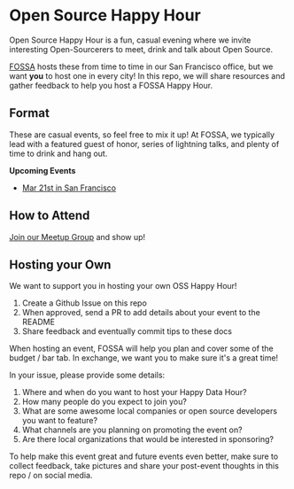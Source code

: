 # Open Source Happy Hour
Open Source Happy Hour is a fun, casual evening where we invite interesting Open-Sourcerers to meet, drink and talk about Open Source.

[FOSSA](https://fossa.io) hosts these from time to time in our San Francisco office, but we want **you** to host one in every city! In this repo, we will share resources and gather feedback to help you host a FOSSA Happy Hour.

## Format
These are casual events, so feel free to mix it up!  At FOSSA, we typically lead with a featured guest of honor, series of lightning talks, and plenty of time to drink and hang out.

**Upcoming Events**
 - [Mar 21st in San Francisco](https://www.meetup.com/meetup-group-rhOxFKrz/events/248038247/)

## How to Attend
[Join our Meetup Group](https://www.meetup.com/meetup-group-rhOxFKrz/events/248038247/) and show up!


## Hosting your Own
We want to support you in hosting your own OSS Happy Hour!

 1. Create a Github Issue on this repo
 2. When approved, send a PR to add details about your event to the README
 3. Share feedback and eventually commit tips to these docs
 
When hosting an event, FOSSA will help you plan and cover some of the budget / bar tab. In exchange, we want you to make sure it's a great time!  

In your issue, please provide some details:

 1. Where and when do you want to host your Happy Data Hour?
 2. How many people do you expect to join you? 
 3. What are some awesome local companies or open source developers you want to feature?
 4. What channels are you planning on promoting the event on?
 5. Are there local organizations that would be interested in sponsoring?
 
To help make this event great and future events even better, make sure to collect feedback, take pictures and share your post-event thoughts in this repo / on social media.
